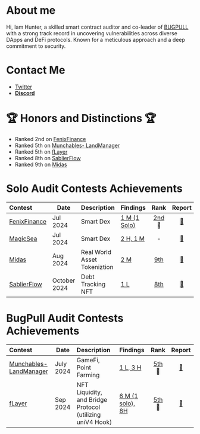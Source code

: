 # About me


Hi, Iam Hunter, a skilled smart contract auditor and co-leader of [BUGPULL](https://github.com/bugpull/audits) with a strong track record in uncovering vulnerabilities across diverse DApps and DeFi protocols. Known for a meticulous approach and a deep commitment to security.


# Contact Me

- [Twitter](https://x.com/IlIlHunterlIlI)
- [**Discord**](https://discord.com/users/715472416675070033)

# 🏆 Honors and Distinctions 🏆

- Ranked 2nd on [FenixFinance](https://app.hats.finance/audit-competitions/fenix-0x9d7765a7ebd5b6322a30797a44a5428531970d3d/leaderboard) 
- Ranked 5th on [Munchables- LandManager](https://code4rena.com/audits/2024-07-munchables)
- Ranked 5th on [fLayer](https://audits.sherlock.xyz/contests/468/leaderboard)
- Ranked 8th on [SablierFlow](https://codehawks.cyfrin.io/c/2024-10-sablier/results?2=&lt=contest&sc=reward&sj=reward&page=2&t=leaderboard)
- Ranked 9th on [Midas](https://audits.sherlock.xyz/contests/495/leaderboard)

# Solo Audit Contests Achievements


| Contest                                                                                                                  | Date     | Description                  | Findings                                                                                     |                                                          Rank                                                          |                                             Report                                             |
| :----------------------------------------------------------------------------------------------------------------------- | -------- | :--------------------------- | :------------------------------------------------------------------------------------------- | :--------------------------------------------------------------------------------------------------------------------: | :--------------------------------------------------------------------------------------------: |
| [FenixFinance](https://app.hats.finance/audit-competitions/fenix-0x9d7765a7ebd5b6322a30797a44a5428531970d3d/leaderboard) | Jul 2024 | Smart Dex                    | [1 M (1 Solo)](https://github.com/IlIlHunterlIlI/audits/blob/main/Contests/2024-07-Fenix.md) | [2nd](https://app.hats.finance/audit-competitions/fenix-0x9d7765a7ebd5b6322a30797a44a5428531970d3d/leaderboard) <br>🥈 | [📄](https://github.com/hats-finance/Fenix--0x9d7765a7ebd5b6322a30797a44a5428531970d3d/issues) |
| [MagicSea](https://audits.sherlock.xyz/contests/437?filter=questions)                                                    | Jul 2024 | Smart Dex                    | [2 H, 1 M](https://github.com/IlIlHunterlIlI/audits/blob/main/Contests/2024-07-MagicSea.md)  |                                                           -                                                            |                     [📄](https://audits.sherlock.xyz/contests/437/report)                      |
| [Midas](https://audits.sherlock.xyz/contests/495?filter=questions)                                                       | Aug 2024 | Real World Asset Tokeniztion | [2 M](https://github.com/IlIlHunterlIlI/audits/blob/main/Contests/2024-08-Midas.md)          |                              [9th](https://audits.sherlock.xyz/contests/495/leaderboard)                               |                     [📄](https://audits.sherlock.xyz/contests/495/report)                      |
| [SablierFlow](https://codehawks.cyfrin.io/c/2024-10-sablier)                                                       | October 2024 | Debt Tracking NFT | [1 L](https://github.com/IlIlHunterlIlI/audits/blob/main/Contests/2024-10-SablierFlow.md)          |                              [8th](https://codehawks.cyfrin.io/c/2024-10-sablier/results?2=&lt=contest&sc=reward&sj=reward&page=2&t=leaderboard)                               |                     [📄](https://codehawks.cyfrin.io/c/2024-10-sablier/results?2=&lt=contest&sc=reward&sj=reward&page=2&t=report)                      |

# BugPull Audit Contests Achievements

| Contest                                                                    | Date      | Description                                               | Findings                                                                                          |                              Rank                              |                         Report                         |
| :------------------------------------------------------------------------- | --------- | :-------------------------------------------------------- | :------------------------------------------------------------------------------------------------ | :------------------------------------------------------------: | :----------------------------------------------------: |
| [Munchables- LandManager](https://code4rena.com/audits/2024-07-munchables) | July 2024 | GameFi, Point Farming                                     | [1 L, 3 H](https://github.com/IlIlHunterlIlI/audits/blob/main/Contests/2024-07-munchables.md)     |   [5th](https://code4rena.com/audits/2024-07-munchables) 🏅    | [📄](https://code4rena.com/reports/2024-07-munchables) |
| [fLayer](https://audits.sherlock.xyz/contests/468?filter=results)          | Sep 2024  | NFT Liquidity, and Bridge Protocol (utilizing uniV4 Hook) | [6 M (1 solo), 8H](https://github.com/IlIlHunterlIlI/audits/blob/main/Contests/2024-08-flayer.md) | [5th](https://audits.sherlock.xyz/contests/468/leaderboard) 🏅 | [📄](https://audits.sherlock.xyz/contests/468/report)  |
